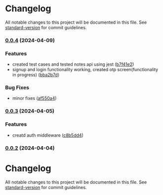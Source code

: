 # Changelog

All notable changes to this project will be documented in this file. See [standard-version](https://github.com/conventional-changelog/standard-version) for commit guidelines.

### [0.0.4](https://github.com/PieCyfer-Lahore/mern-abdullah/compare/v0.0.3...v0.0.4) (2024-04-09)


### Features

* created test cases and tested notes api using jest ([b7f41e2](https://github.com/PieCyfer-Lahore/mern-abdullah/commit/b7f41e2b1d84d773df951c976733969d9feb954e))
* signup and login functionality working, created otp screen(functionality in progress) ([bba2b7d](https://github.com/PieCyfer-Lahore/mern-abdullah/commit/bba2b7d71d7013bc6627a77c35a17a263e37402b))


### Bug Fixes

* minor fixes ([af550a4](https://github.com/PieCyfer-Lahore/mern-abdullah/commit/af550a44e957b7d56fc6884c59126131911390b7))

### [0.0.3](https://github.com/PieCyfer-Lahore/mern-abdullah/compare/v0.0.2...v0.0.3) (2024-04-05)


### Features

* creatd auth middleware ([c8b5dd4](https://github.com/PieCyfer-Lahore/mern-abdullah/commit/c8b5dd4b14b850dd84de2853d6216fe4b87c189c))

### [0.0.2](https://github.com/PieCyfer-Lahore/mern-abdullah/compare/v0.0.1...v0.0.2) (2024-04-04)

# Changelog

All notable changes to this project will be documented in this file. See [standard-version](https://github.com/conventional-changelog/standard-version) for commit guidelines.
